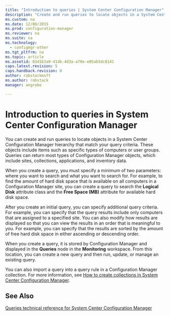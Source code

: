 ```yaml
---
title: "Introduction to queries | System Center Configuration Manager"
description: "Create and run queries to locate objects in a System Center Configuration Manager hierarchy that match your query criteria."
ms.custom: na
ms.date: 12/08/2015
ms.prod: configuration-manager
ms.reviewer: na
ms.suite: na
ms.technology:
  - configmgr-other
ms.tgt_pltfrm: na
ms.topic: article
ms.assetid: 03d1b3a9-41db-4d3a-a70e-e05ab5dc8141
caps.latest.revision: 5
caps.handback.revision: 0
author: robstackmsftms.author: robstackmanager: angrobe

---
```

# Introduction to queries in System Center Configuration Manager
You can create and run queries to locate objects in a System Center Configuration Manager hierarchy that match your query criteria. These objects include items such as specific types of computers or user groups. Queries can return most types of Configuration Manager objects, which include sites, collections, applications, and inventory data.  

 When you create a query, you must specify a minimum of two parameters: where you want to search and what you want to search for. For example, to find the amount of hard disk space that is available on all computers in a Configuration Manager site, you can create a query to search the **Logical Disk** attribute class and the **Free Space (MB)** attribute for available hard disk space.  

 After you create an initial query, you can specify additional query criteria. For example, you can specify that the query results include only computers that are assigned to a specified site. You can also modify how results are displayed so that you can view the results in an order that is meaningful to you. For example, you can specify that the results are sorted by the amount of free hard disk space in either ascending or descending order.  

 When you create a query, it is stored by Configuration Manager and displayed in the **Queries** node in the **Monitoring** workspace. From this location, you can create a new query and then run, update, or manage an existing query.  

 You can also import a query into a query rule in a Configuration Manager collection. For more information, see [How to create collections in System Center Configuration Manager](../../../core/clients/manage/collections/create-collections.md).  

## See Also  
 [Queries technical reference for System Center Configuration Manager](../../../core/servers/manage/queries-technical-reference.md)
